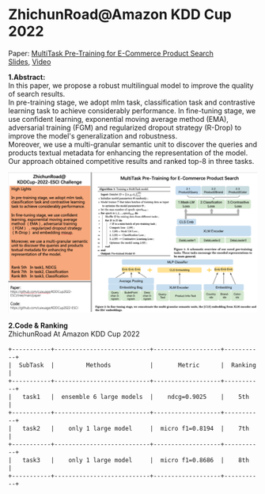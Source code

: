 # ZhichunRoad@Amazon KDD Cup 2022   
Paper: [MultiTask Pre-Training for E-Commerce Product Search](https://amazonkddcup.github.io/assets/submissions/papers/4952.pdf)      
[Slides](https://amazonkddcup.github.io/assets/submissions/slides/4952.pdf), [Video](https://www.youtube.com/watch?v=1Hb9U8ds4VU&feature=youtu.be)     
   
**1.Abstract:**    
In this paper, we propose a robust multilingual model to improve the quality of search results.   
In pre-training stage, we adopt mlm task, classification task and contrastive learning task to achieve considerably performance. In fine-tuning stage, we use confident learning, exponential moving average method (EMA), adversarial training (FGM) and regularized dropout strategy (R-Drop) to improve the model's generalization and robustness.      
Moreover, we use a multi-granular semantic unit to discover the queries and products textual metadata for enhancing the representation of the model.   
Our approach obtained competitive results and ranked top-8 in three tasks.     
      
![](./paper/poster_presentation.png)    
   
   
     
**2.Code & Ranking**     
ZhichunRoad At Amazon KDD Cup 2022    
```
+-----------+---------------------------+-------------------+-----------+
|  SubTask  |         Methods           |       Metric      |  Ranking  |
+-----------+---------------------------+-------------------+-----------+
|   task1   |  ensemble 6 large models  |    ndcg=0.9025    |    5th    |
+-----------+---------------------------+-------------------+-----------+
|   task2   |    only 1 large model     |  micro f1=0.8194  |    7th    |
+-----------+---------------------------+-------------------+-----------+
|   task3   |    only 1 large model     |  micro f1=0.8686  |    8th    |
+-----------+---------------------------+-------------------+-----------+
```

